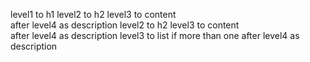 level1 to h1
	level2 to h2
		 level3 to content  
			after level4 as description
	level2 to h2
		 level3 to content  
			after level4 as description
		level3 to list if more than one
			after level4 as description
